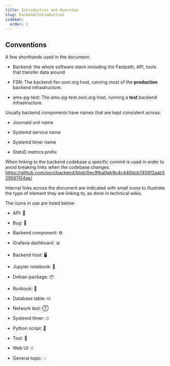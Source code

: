 ```yaml
---
title: Introduction and Overview
slug: backend/introduction
sidebar:
  order: 1
---
```


## Conventions
  A few shorthands used in the document:

  * Backend: the whole software stack including the Fastpath, API, tools
  that transfer data around

  * FSN: The backend-fsn.ooni.org host, running most of the
  **production** backend infrastructure.

  * ams-pg-test: The ams-pg-test.ooni.org host, running a **test**
  backend infrastructure.

  Usually backend components have names that are kept consistent across:

  * Journald unit name

  * Systemd service name

  * Systemd timer name

  * StatsD metrics prefix

  When linking to the backend codebase a specific commit is used in order
  to avoid breaking links when the codebase changes:
  <https://github.com/ooni/backend/blob/0ec9fba0eb9c4c440dcb7456f2aab529561104ae/>

  Internal links across the document are indicated with small icons to
  illustrate the type of element they are linking to, as done in technical
  wikis.

  The icons in use are listed below:

  * API: 🐝

  * Bug: 🐞

  * Backend component: ⚙

  * Grafana dashboard: 📊

  * Backend host: 🖥

  * Jupyter notebook: 📔

  * Debian package: 📦

  * Runbook: 📒

  * Database table: ⛁

  * Network test: Ⓣ

  * Systemd timer: ⏲

  * Python script: 🐍

  * Tool: 🔧

  * Web UI: 🖱

  * General topic: 💡

